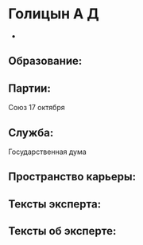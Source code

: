 # Голицын А Д
 - 

## Образование:
## Партии:
Союз 17 октября
## Служба:
Государственная дума
## Пространство карьеры:
## Тексты эксперта:
## Тексты об эксперте:
